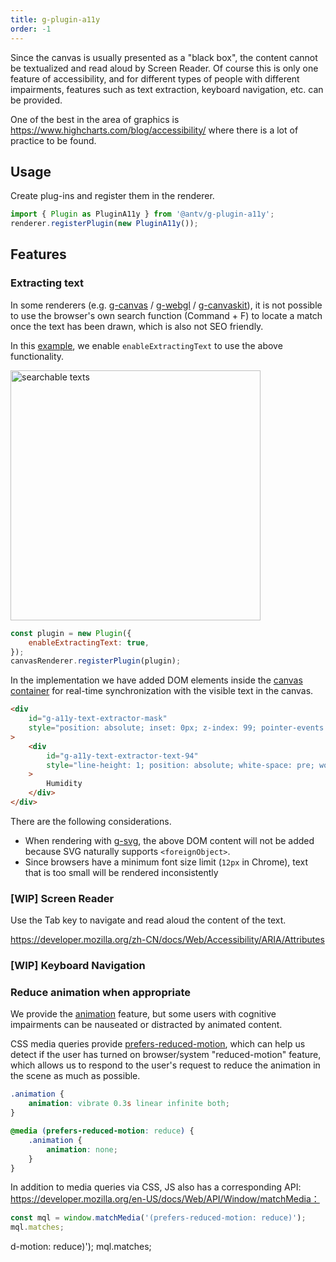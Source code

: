 ```yaml
---
title: g-plugin-a11y
order: -1
---
```


Since the canvas is usually presented as a "black box", the content cannot be textualized and read aloud by Screen Reader. Of course this is only one feature of accessibility, and for different types of people with different impairments, features such as text extraction, keyboard navigation, etc. can be provided.

One of the best in the area of graphics is <https://www.highcharts.com/blog/accessibility/> where there is a lot of practice to be found.

## Usage

Create plug-ins and register them in the renderer.

```js
import { Plugin as PluginA11y } from '@antv/g-plugin-a11y';
renderer.registerPlugin(new PluginA11y());
```

## Features

### Extracting text

In some renderers (e.g. [g-canvas](/api/renderer/canvas) / [g-webgl](/api/renderer/webgl) / [g-canvaskit](/api/renderer/canvaskit)), it is not possible to use the browser's own search function (Command + F) to locate a match once the text has been drawn, which is also not SEO friendly.

In this [example](/examples/plugins/a11y/#a11y-text-extractor), we enable `enableExtractingText` to use the above functionality.

<img src="https://gw.alipayobjects.com/mdn/rms_6ae20b/afts/img/A*NKFsSYYofj4AAAAAAAAAAAAAARQnAQ" width="400" alt="searchable texts">

```js
const plugin = new Plugin({
    enableExtractingText: true,
});
canvasRenderer.registerPlugin(plugin);
```

In the implementation we have added DOM elements inside the [canvas container](/api/canvas/options#container) for real-time synchronization with the visible text in the canvas.

```html
<div
    id="g-a11y-text-extractor-mask"
    style="position: absolute; inset: 0px; z-index: 99; pointer-events: none; user-select: none; overflow: hidden;"
>
    <div
        id="g-a11y-text-extractor-text-94"
        style="line-height: 1; position: absolute; white-space: pre; word-break: keep-all; color: transparent !important; transform-origin: 0px 0px; transform: translate(0px, 0px) translate(-50%, -100%) matrix3d(1, 0, 0, 0, 0, 1, 0, 0, 0, 0, 1, 0, 320, 350, 0, 1); font-size: 10px; font-family: sans-serif;"
    >
        Humidity
    </div>
</div>
```

There are the following considerations.

- When rendering with [g-svg](/api/renderer/svg), the above DOM content will not be added because SVG naturally supports `<foreignObject>`.
- Since browsers have a minimum font size limit (`12px` in Chrome), text that is too small will be rendered inconsistently

### [WIP] Screen Reader

Use the Tab key to navigate and read aloud the content of the text.

<https://developer.mozilla.org/zh-CN/docs/Web/Accessibility/ARIA/Attributes>

### [WIP] Keyboard Navigation

### Reduce animation when appropriate

We provide the [animation](/api/animation/waapi) feature, but some users with cognitive impairments can be nauseated or distracted by animated content.

CSS media queries provide [prefers-reduced-motion](https://developer.mozilla.org/en-US/docs/Web/CSS/@media/prefers-reduced-motion), which can help us detect if the user has turned on browser/system "reduced-motion" feature, which allows us to respond to the user's request to reduce the animation in the scene as much as possible.

```css
.animation {
    animation: vibrate 0.3s linear infinite both;
}

@media (prefers-reduced-motion: reduce) {
    .animation {
        animation: none;
    }
}
```

In addition to media queries via CSS, JS also has a corresponding API: <https://developer.mozilla.org/en-US/docs/Web/API/Window/matchMedia：>

```js
const mql = window.matchMedia('(prefers-reduced-motion: reduce)');
mql.matches;
```

d-motion: reduce)'); mql.matches;

```

```
